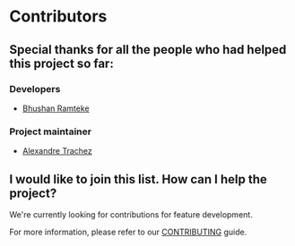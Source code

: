 # Contributors

## Special thanks for all the people who had helped this project so far:

### Developers
* [Bhushan Ramteke](https://github.com/bhooshan0x01)

### Project maintainer
* [Alexandre Trachez](https://www.linkedin.com/in/alexandre-trachez-8a647459/)

## I would like to join this list. How can I help the project?

We're currently looking for contributions for feature development.

For more information, please refer to our [CONTRIBUTING](CONTRIBUTING.md) guide.